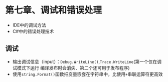 # 第七章、调试和错误处理

- IDE中的调试方法
- C#中的错误处理技术

## 调试

- 输出调试信息（input）：`Debug.WriteLine()`,`Trace.WriteLine`(第一个仅在调试模式下运行 编译发布时会消失、第二个还可用于发布程序)
- 使用`string.Format()`函数把变量嵌套在字符串中，比使用`+`串联运算符更高效